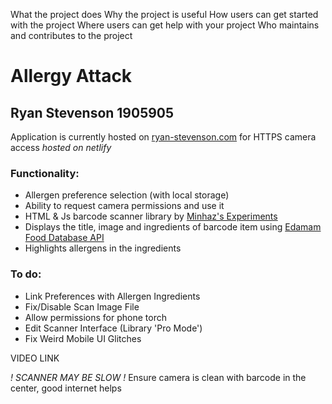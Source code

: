 What the project does
Why the project is useful
How users can get started with the project
Where users can get help with your project
Who maintains and contributes to the project


# Allergy Attack
## Ryan Stevenson 1905905
Application is currently hosted on [ryan-stevenson.com](https://ryan-stevenson.com/) for HTTPS camera access *hosted on netlify*

### Functionality:
- Allergen preference selection (with local storage)
- Ability to request camera permissions and use it
- HTML & Js barcode scanner library by [Minhaz's Experiments](https://blog.minhazav.dev/research/html5-qrcode)
- Displays the title, image and ingredients of barcode item using [Edamam Food Database API](https://rapidapi.com/edamam/api/edamam-food-and-grocery-database)
- Highlights allergens in the ingredients

### To do:
- Link Preferences with Allergen Ingredients
- Fix/Disable Scan Image File
- Allow permissions for phone torch
- Edit Scanner Interface (Library 'Pro Mode')
- Fix Weird Mobile UI Glitches


VIDEO LINK

*! SCANNER MAY BE SLOW !*
Ensure camera is clean with barcode in the center, good internet helps
        
    
